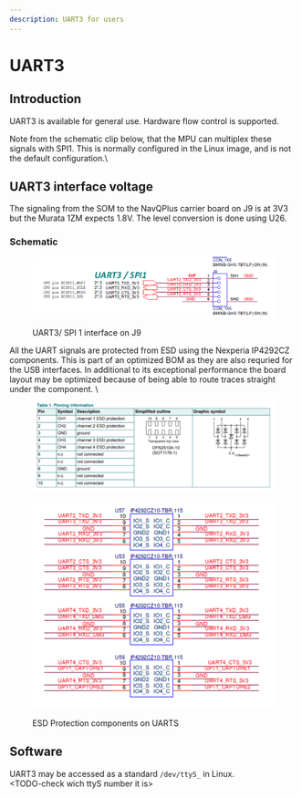 ```yaml
---
description: UART3 for users
---
```


# UART3

## Introduction

UART3 is available for general use. Hardware flow control is supported.

Note from the schematic clip below, that the MPU can multiplex these signals with SPI1. This is normally configured in the Linux image, and is not the default configuration.\


## UART3 interface voltage

The signaling from the SOM to the NavQPlus carrier board on J9 is at 3V3 but the Murata 1ZM expects 1.8V. The level conversion is done using U26.

### Schematic

<figure><img src="../../../.gitbook/assets/image (14).png" alt=""><figcaption><p>UART3/ SPI 1 interface on J9</p></figcaption></figure>

All the UART signals are protected from ESD using the Nexperia IP4292CZ components. This is part of an optimized BOM as they are also requried for the USB interfaces. In additional to its exceptional performance the board layout may be optimized because of being able to route traces straight under the component. \


<figure><img src="../../../.gitbook/assets/image (2).png" alt=""><figcaption></figcaption></figure>

<figure><img src="../../../.gitbook/assets/image (1).png" alt=""><figcaption><p>ESD Protection components on UARTS</p></figcaption></figure>

## Software

UART3 may be accessed as a standard `/dev/ttyS_` in Linux.\
\<TODO-check wich ttyS number it is>&#x20;



##
